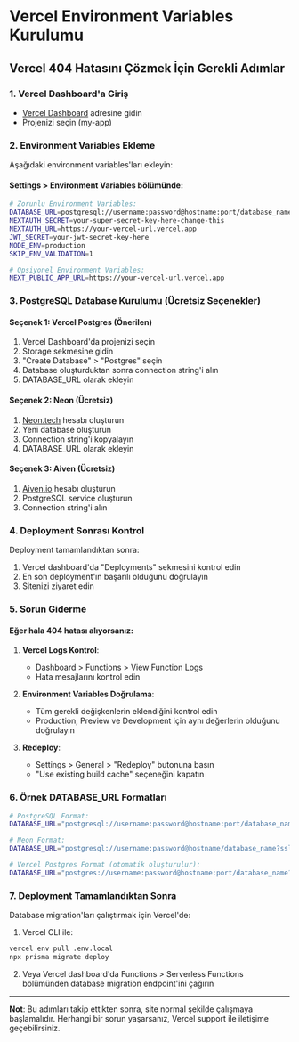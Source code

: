 # Vercel Environment Variables Kurulumu

## Vercel 404 Hatasını Çözmek İçin Gerekli Adımlar

### 1. Vercel Dashboard'a Giriş
- [Vercel Dashboard](https://vercel.com/dashboard) adresine gidin
- Projenizi seçin (my-app)

### 2. Environment Variables Ekleme
Aşağıdaki environment variables'ları ekleyin:

#### Settings > Environment Variables bölümünde:

```bash
# Zorunlu Environment Variables:
DATABASE_URL=postgresql://username:password@hostname:port/database_name
NEXTAUTH_SECRET=your-super-secret-key-here-change-this
NEXTAUTH_URL=https://your-vercel-url.vercel.app
JWT_SECRET=your-jwt-secret-key-here
NODE_ENV=production
SKIP_ENV_VALIDATION=1

# Opsiyonel Environment Variables:
NEXT_PUBLIC_APP_URL=https://your-vercel-url.vercel.app
```

### 3. PostgreSQL Database Kurulumu (Ücretsiz Seçenekler)

#### Seçenek 1: Vercel Postgres (Önerilen)
1. Vercel Dashboard'da projenizi seçin
2. Storage sekmesine gidin
3. "Create Database" > "Postgres" seçin
4. Database oluşturduktan sonra connection string'i alın
5. DATABASE_URL olarak ekleyin

#### Seçenek 2: Neon (Ücretsiz)
1. [Neon.tech](https://neon.tech) hesabı oluşturun
2. Yeni database oluşturun
3. Connection string'i kopyalayın
4. DATABASE_URL olarak ekleyin

#### Seçenek 3: Aiven (Ücretsiz)
1. [Aiven.io](https://aiven.io) hesabı oluşturun
2. PostgreSQL service oluşturun
3. Connection string'i alın

### 4. Deployment Sonrası Kontrol

Deployment tamamlandıktan sonra:

1. Vercel dashboard'da "Deployments" sekmesini kontrol edin
2. En son deployment'ın başarılı olduğunu doğrulayın
3. Sitenizi ziyaret edin

### 5. Sorun Giderme

#### Eğer hala 404 hatası alıyorsanız:

1. **Vercel Logs Kontrol**:
   - Dashboard > Functions > View Function Logs
   - Hata mesajlarını kontrol edin

2. **Environment Variables Doğrulama**:
   - Tüm gerekli değişkenlerin eklendiğini kontrol edin
   - Production, Preview ve Development için aynı değerlerin olduğunu doğrulayın

3. **Redeploy**:
   - Settings > General > "Redeploy" butonuna basın
   - "Use existing build cache" seçeneğini kapatın

### 6. Örnek DATABASE_URL Formatları

```bash
# PostgreSQL Format:
DATABASE_URL="postgresql://username:password@hostname:port/database_name?sslmode=require"

# Neon Format:
DATABASE_URL="postgresql://username:password@hostname/database_name?sslmode=require"

# Vercel Postgres Format (otomatik oluşturulur):
DATABASE_URL="postgres://username:password@hostname:port/database_name?sslmode=require"
```

### 7. Deployment Tamamlandıktan Sonra

Database migration'ları çalıştırmak için Vercel'de:

1. Vercel CLI ile:
```bash
vercel env pull .env.local
npx prisma migrate deploy
```

2. Veya Vercel dashboard'da Functions > Serverless Functions bölümünden database migration endpoint'ini çağırın

---

**Not**: Bu adımları takip ettikten sonra, site normal şekilde çalışmaya başlamalıdır. Herhangi bir sorun yaşarsanız, Vercel support ile iletişime geçebilirsiniz. 